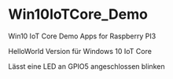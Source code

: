 # Win10IoTCore_Demo
Win10 IoT Core Demo Apps for Raspberry PI3

HelloWorld Version für Windows 10 IoT Core

Lässt eine LED an GPIO5 angeschlossen blinken
